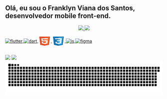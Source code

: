 ## Olá, eu sou o Franklyn Viana dos Santos, desenvolvedor mobile front-end. 


<div align="center">
  <a href="https://github.com/thak1996">
  <img height="180em" src="https://github-readme-stats.vercel.app/api?username=thak1996&show_icons=true&theme=midnight-purple&include_all_commits=true&count_private=true"/>
  <img height="180em" src="https://github-readme-stats.vercel.app/api/top-langs/?username=thak1996&layout=compact&langs_count=7&theme=midnight-purple"/>
</div>
<div style="display: inline_block"><br>
  <img align="center" alt="flutter" height="30" width="40" src="https://cdn.jsdelivr.net/gh/devicons/devicon/icons/flutter/flutter-original.svg">
  <img align="center" alt="dart" height="30" width="40" src="https://cdn.jsdelivr.net/gh/devicons/devicon/icons/dart/dart-original.svg">
  <img align="center" alt="HTML" height="30" width="40" src="https://raw.githubusercontent.com/devicons/devicon/master/icons/html5/html5-original.svg">
  <img align="center" alt="CSS" height="30" width="40" src="https://raw.githubusercontent.com/devicons/devicon/master/icons/css3/css3-original.svg">
  <img align="center" alt="js" height="30" width="40" src="https://cdn.jsdelivr.net/gh/devicons/devicon/icons/javascript/javascript-original.svg">
  <img align="center" alt="figma" height="30" width="40" src="https://cdn.jsdelivr.net/gh/devicons/devicon/icons/figma/figma-original.svg">
</div>
  
  ##
 
<div> 
 
  <a href = "mailto:franklyn_vs_@hotmail.com"><img src="https://img.shields.io/badge/-Hotmail-red" target="_blank"></a>
  <a href="https://www.linkedin.com/in/franklyn-v-santos/" target="_blank"><img src="https://img.shields.io/badge/-LinkedIn-%230077B5?style=for-the-badge&logo=linkedin&logoColor=white" target="_blank"></a> 
![Snake animation](https://github.com/thak1996/thak1996/blob/output/github-contribution-grid-snake.svg) 
</div>